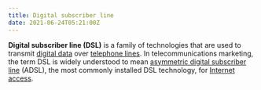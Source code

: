 ```yaml
---
title: Digital subscriber line
date: 2021-06-24T05:21:00Z
---
```


**Digital subscriber line (DSL)** is a family of technologies that are used to
transmit [digital data](20210624051337-digital-data.md) over 
[telephone lines](20210624052343-telephone-line.md). In
telecommunications marketing, the term DSL is widely understood to mean 
[asymmetric digital subscriber line](20210624052513-asymmetric-digital-subscriber-line.md) (ADSL),
the most commonly installed DSL technology, for 
[Internet access](20210624052651-internet-access.md).

